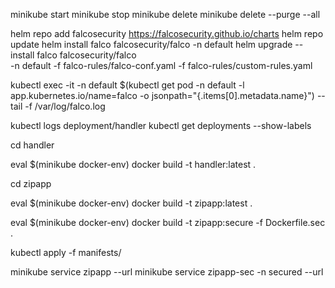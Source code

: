 minikube start
minikube stop
minikube delete
minikube delete --purge --all

helm repo add falcosecurity https://falcosecurity.github.io/charts
helm repo update
helm install falco falcosecurity/falco -n default
helm upgrade --install falco falcosecurity/falco \
  -n default -f falco-rules/falco-conf.yaml -f falco-rules/custom-rules.yaml

kubectl exec -it -n default $(kubectl get pod -n default -l app.kubernetes.io/name=falco -o jsonpath="{.items[0].metadata.name}") -- tail -f /var/log/falco.log

kubectl logs deployment/handler
kubectl get deployments --show-labels


cd handler

eval $(minikube docker-env)
docker build -t handler:latest .

cd zipapp

eval $(minikube docker-env)
docker build -t zipapp:latest .

eval $(minikube docker-env)
docker build -t zipapp:secure -f Dockerfile.sec .

kubectl apply -f manifests/


minikube service zipapp --url
minikube service zipapp-sec -n secured --url
